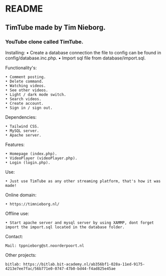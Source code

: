# README

## TimTube made by Tim Nieborg.

### YouTube clone called TimTube.


Installing:
    • Create a database connection the file to config can be found in config/database.inc.php.
    • Import sql file from database/import.sql.

Functionality's:

    • Comment posting.
    • Delete command.
    • Watching videos.
    • See other videos.
    • Light / dark mode switch.
    • Search videos.
    • Create account.
    • Sign in / sign out.

Dependencies:

    • Tailwind CSS.
    • MySQL server.
    • Apache server.

Features:

    • Homepage (index.php).
    • VideoPlayer (videoPlayer.php).
    • Login (login.php).

Use:

    • Just use TimTube as any other streaming platform, that's how it was made!

Online domain:

    • https://timnieborg.nl/

Offline use:

    • Start apache server and mysql server by using XAMMP, dont forget import the import.sql located in the database folder. 

Contact:

    Mail: tppnieborg@st.noorderpoort.nl

Other projects:

    bitlab: https://bitlab.bit-academy.nl/ab356bf1-028a-11ed-9175-4213e7ee7fac/56b771e0-0747-47b0-bd44-f4ad825e45ae